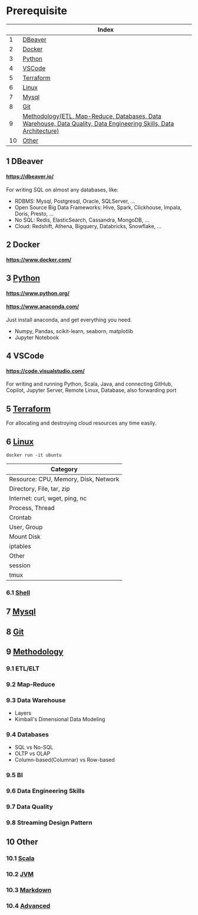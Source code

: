 # Prerequisite

| |Index|
|---|---|
|1|[DBeaver](#dbeaver)|
|2|[Docker](#docker)|
|3|[Python](#python)|
|4|[VSCode](#vscode)|
|5|[Terraform](#terraform)|
|6|[Linux](#linux)|
|7|[Mysql](#mysql)|
|8|[Git](#git)|
|9|[Methodology(ETL, Map-Reduce, Databases, Data Warehouse, Data Quality, Data Engineering Skills, Data Architecture)](#methodology)|
|10|[Other](#other)|


## 1 <a id='dbeaver'></a>DBeaver
#### https://dbeaver.io/
For writing SQL on almost any databases, like:
- RDBMS: Mysql, Postgresql, Oracle, SQLServer, ...
- Open Source Big Data Frameworks: Hive, Spark, Clickhouse, Impala, Doris, Presto, ...
- No SQL: Redis, ElasticSearch, Cassandra, MongoDB, ...
- Cloud: Redshift, Athena, Bigquery, Databricks, Snowflake, ...

## 2 <a id='docker'></a>Docker
#### https://www.docker.com/
  
## 3 <a id='python' href='https://github.com/barneywill/bigdata_demo/blob/main/Prerequisite/Python.md'>Python</a>
#### https://www.python.org/
#### https://www.anaconda.com/
Just install anaconda, and get everything you need.
- Numpy, Pandas, scikit-learn, seaborn, matplotlib
- Jupyter Notebook

## 4 <a id='vscode'></a>VSCode
#### https://code.visualstudio.com/
For writing and running Python, Scala, Java, and connecting GitHub, Copilot, Jupyter Server, Remote Linux, Database, also forwarding port 

## 5 <a id='terraform' href='https://github.com/barneywill/bigdata_demo/blob/main/Prerequisite/terraform'>Terraform</a>
For allocating and destroying cloud resources any time easily.

## 6 <a id='linux' href='https://github.com/barneywill/bigdata_demo/blob/main/Prerequisite/linux.md'>Linux</a>

```
docker run -it ubuntu
```

|Category|
|---|
|Resource: CPU, Memory, Disk, Network|
|Directory, File, tar, zip|
|Internet: curl, wget, ping, nc|
|Process, Thread|
|Crontab|
|User, Group|
|Mount Disk|
|iptables|
|Other|
|session|
|tmux|

### 6.1 <a href='https://github.com/barneywill/bigdata_demo/blob/main/Prerequisite/shell.md'>Shell</a>

## 7 <a id='mysql' href='https://github.com/barneywill/bigdata_demo/blob/main/Prerequisite/mysql.md'>Mysql</a>

## 8 <a id='mysql' href='https://github.com/barneywill/bigdata_demo/blob/main/Prerequisite/Git.md'>Git</a>

## 9 <a id='methodology' href='https://github.com/barneywill/bigdata_demo/blob/main/Prerequisite/methodology.md'>Methodology</a>

### 9.1 ETL/ELT

### 9.2 Map-Reduce

### 9.3 Data Warehouse
- Layers
- Kimball's Dimensional Data Modeling

### 9.4 Databases
- SQL vs No-SQL
- OLTP vs OLAP
- Column-based(Columnar) vs Row-based

### 9.5 BI

### 9.6 Data Engineering Skills

### 9.7 Data Quality

### 9.8 Streaming Design Pattern

## 10 <a id='other'></a>Other
### 10.1 <a href='https://github.com/barneywill/bigdata_demo/blob/main/Prerequisite/Scala.md'>Scala</a>
### 10.2 <a href='https://github.com/barneywill/bigdata_demo/blob/main/Prerequisite/jvm.md'>JVM</a>
### 10.3 <a href='https://github.com/barneywill/bigdata_demo/blob/main/Prerequisite/markdown.md'>Markdown</a>
### 10.4 <a href='https://github.com/barneywill/bigdata_demo/blob/main/Prerequisite/advanced.md'>Advanced</a>